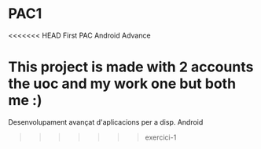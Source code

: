 # PAC1
<<<<<<< HEAD
First PAC Android Advance


This project is made with 2 accounts the uoc and my work one but both me :)
=======
Desenvolupament avançat d'aplicacions per a disp. Android
>>>>>>> exercici-1

